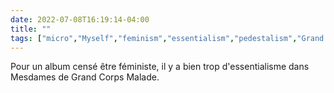 ---date: 2022-07-08T16:19:14-04:00title: ""tags: ["micro","Myself","feminism","essentialism","pedestalism","Grand Corps Malade","music"]---Pour un album censé être féministe, il y a bien trop d'essentialisme dans Mesdames de Grand Corps Malade.